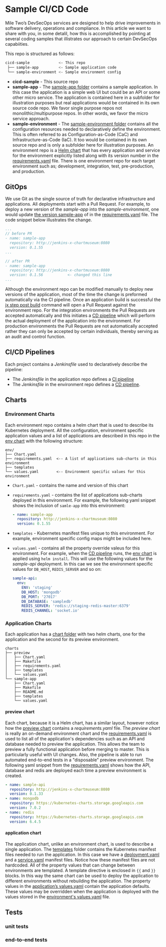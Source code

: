 # Sample CI/CD Code

Mile Two’s DevSecOps services are designed to help drive improvements in software delivery, operations and compliance. In this article we want to share with you, in some detalil, how this is accomplished by pointing at several coding samples that illistrates our approach to certain DevSecOps capabiities.

This repo is structured as follows:

```bash
cicd-sample             <- This repo
 ├── sample-app         <- Sample application code
 └── sample-environment <- Sample environment config
```

* **cicd-sample** - This source repo
* **sample-app** - The [sample-app folder](sample-app) contains a sample application. In this case the application is a simple web UI but could be an API or some other micro service.  The application is contained here in a subfolder for illustration purposes but real applications would be contained in its own source code repo.  We favor single purpose repos not monolithic/multipurpose repos. In other words, we favor the micro service approach.
* **sample-environment** - The [sample-environment folder](sample-environment) contains all the configuration resources needed to declaratively define the environment. This is often referred to as Configuration-as-Code (CaC) and Infrastructure-as-Code (IaC). It too would be contained in its own source repo and is only a subfolder here for illustration purposes. An environment repo is a [Helm chart](sample-environment/env/Chart.yaml) that has every application and service for the environment explicitly listed along with its version number in the  [requirements.yaml](sample-environment/env/requirements.yaml) file.  There is one environment repo for each target environment such as; development, integration, test, pre-production, and production.  

## GitOps

We use Git as the single source of truth for declarative infrastructure and applications. All deployments start with a Pull Request. For example, to deploy a new version of the *sample-app* into the *sample-environment*, one would update [the version sample-app](sample-environment/env/requirements.yaml#L15) of in the [requirements.yaml](sample-environment/env/requirements.yaml) file.  The code snippet below illustrates the change.


```yaml
...
// before PR
- name: sample-app
  repository: http://jenkins-x-chartmuseum:8080
  version: 0.1.55
...

// after PR
- name: sample-app
  repository: http://jenkins-x-chartmuseum:8080
  version: 0.1.56           <- changed this line
...
```

Although the environment repo can be modified manually to deploy new versions of the application, most of the time the change is preformed automatically via the CI pipeline. Once an application build is successful the [jx step post build](sample-environment/Jenkinsfile#L95) command will open a Pull Request against the environment repo.  For the integration environments the Pull Requests are accepted automatically and this initiates a [CD pipeline](sample-environment/Jenkinsfile) which will perform the actual deployment of the application into the environment. For production environments the Pull Requests are not automatically accepted rather they can only be accepted by certain individuals, thereby serving as an audit and control function.

## CI/CD Pipelines

Each project contains a *Jenkinsfile* used to declaratively describe the pipeline:

* The *Jenkinsfile* in the application repo defines a [CI pipeline](sample-app/Jenkinsfile) 
* The *Jenkinsfile* in the environment repo defines a [CD pipeline](sample-environment/Jenkinsfile).

## Charts

### Environment Charts

Each environment repo contains a helm chart that is used to describe its Kubernetes deployment. All the configuration, environment specific application values and a list of applications are described in this repo in the [env chart](sample-environment/env) with the following structure:

```text
env/
├── Chart.yaml
├── requirements.yaml  <-- A list of applications sub-charts in this environment
├── templates
└── values.yaml        <-- Environment specific values for this environment
```

* `Chart.yaml` - contains the name and version of this chart
* `requirements.yaml` - contains the list of applications sub-charts deployed in this environment. For example, the following yaml snippet shows the inclusion of `samle-app` into this environment:

    ```yaml
    - name: sample-app
      repository: http://jenkins-x-chartmuseum:8080
      version: 0.1.55
    ```

* `templates` - Kubernetes manifest files unique to this environment. For example, environment specific config maps might be included here.
* `values.yaml` - contains all the property override valeus for this environment. For example, when the [CD pipeline](sample-environment/Jenkinsfile) runs, the [env chart](sample-environment/env) is applied using `helm install`.  This will use the following values for the *sample-api* deployment. In this cae we see the environment specific values for `DB_HOST`, `REDIS_SERVER` and so on:  

    ```yaml
    sample-api:
      env:
        ENV: 'staging'
        DB_HOST: 'mongodb'
        DB_PORT: '27017'
        DB_DATABASE: 'sampledb'
        REDIS_SERVER: 'redis://staging-redis-master:6379'  
        REDIS_CHANNEL: 'socket.io'
    ```

### Application Charts

Each application has a [chart folder](sample-app/charts) with two helm charts, one for the application and the second for its preview environment. 

```text
charts
├── preview
│   ├── Chart.yaml
│   ├── Makefile
│   ├── requirements.yaml
│   ├── templates
│   └── values.yaml
└── sample-app
    ├── Chart.yaml
    ├── Makefile
    ├── README.md
    ├── templates
    └── values.yaml
```

#### preview chart

Each chart, because it is a Helm chart, has a similar layout, however notice how the [preview chart](sample-app/charts/preview) contains a *requirements.yaml* file. The *preview chart* is really an on-demand environment chart and the [requirements.yaml](sample-app/charts/preview/requirements.yaml) is used to list all of the application's dependencies such as an API and database needed to preview the application.  This allows the team to preview a fully functional application before merging to master. This is particularly useful with UI changes. Also, the pipeline is able to run automated end-to-end tests in a "disposable" preview environment. The following yaml snippet from the [requirements.yaml](sample-app/charts/preview/requirements.yaml) shows how the API, database and redis are deployed each time a preview environment is created.

```yaml
- name: sample-api
  repository: http://jenkins-x-chartmuseum:8080
  version: 0.1.33
- name: mongodb
  repository: https://kubernetes-charts.storage.googleapis.com
  version: 7.0.2
- name: redis
  repository: https://kubernetes-charts.storage.googleapis.com
  version: 6.4.5
```

#### application chart

The application chart, unlike an environment chart, is used to describe a single application.  The [templates](sample-app/charts/sample-app/templates) folder contains the Kubernetes manifest files needed to run the application. In this case we have a [deployment.yaml](sample-app/charts/sample-app/templates/deployment.yaml) and a [service.yaml](sample-app/charts/sample-app/templates/service.yaml) manifest files. Notice how these manifest files are not hardcoded.  All of the property values that can change between environments are templated.  A template directive is enclosed in `{{` and `}}` blocks. In this way the same chart can be used to deploy the application to different environments without rebuilding the application. The property values in the [application’s values.yaml](sample-app/charts/sample-app/values.yaml) contain the application defaults.  These values may be overridden when the application is deployed with the values stored in the [environment's values.yaml](sample-environment/env/values.yaml) file.  

## Tests

### unit tests

### end-to-end tests

